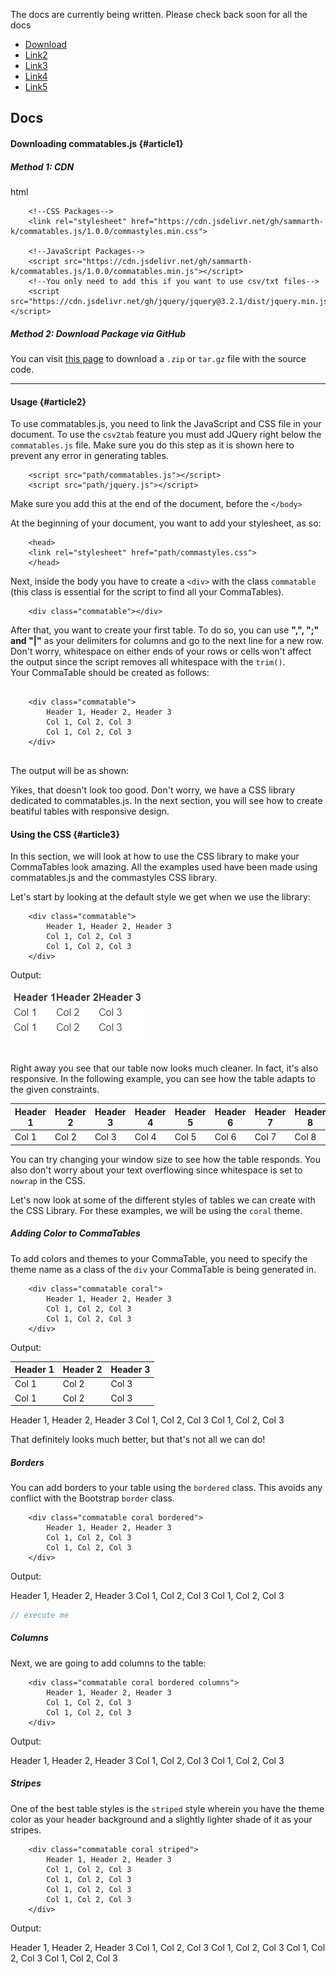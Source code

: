 The docs are currently being written. Please check back soon for all the docs

-   [Download](#article1)
-   [Link2](#article2)
-   [Link3](#article3)
-   [Link4](#article4)
-   [Link5](#article5)


Docs
----

#### Downloading commatables.js {#article1}

##### Method 1: CDN
html


                        
        <!--CSS Packages--> 
        <link rel="stylesheet" href="https://cdn.jsdelivr.net/gh/sammarth-k/commatables.js/1.0.0/commastyles.min.css">
        
        <!--JavaScript Packages-->
        <script src="https://cdn.jsdelivr.net/gh/sammarth-k/commatables.js/1.0.0/commatables.min.js"></script> 
        <!--You only need to add this if you want to use csv/txt files-->           
        <script src="https://cdn.jsdelivr.net/gh/jquery/jquery@3.2.1/dist/jquery.min.js"></script>     
      

##### Method 2: Download Package via GitHub

You can visit [this
page](https://github.com/sammarth-k/commatables.js/releases) to download
a `.zip` or `tar.gz` file with the source code.

* * * * *

#### Usage {#article2}

To use commatables.js, you need to link the JavaScript and CSS file in
your  document. To use the `csv2tab` feature you must add JQuery
right below the `commatables.js` file. Make sure you do this step as it
is shown here to prevent any error in generating tables.


                            
        <script src="path/commatables.js"></script>
        <script src="path/jquery.js"></script>
                              

Make sure you add this at the end of the document, before the `</body>`

At the beginning of your document, you want to add your stylesheet, as
so:



                            
        <head>
        <link rel="stylesheet" href="path/commastyles.css">
        </head>
                              

Next, inside the body you have to create a `<div>` with the class
`commatable` (this class is essential for the script to find all your
CommaTables).



``` {.}                  
    <div class="commatable"></div>                    
```

After that, you want to create your first table. To do so, you can use
**",", ";" and "|"** as your delimiters for columns and go to the next
line for a new row. Don't worry, whitespace on either ends of your rows
or cells won't affect the output since the script removes all whitespace
with the `trim()`.\
 Your CommaTable should be created as follows:



``` {.} html
                        
    <div class="commatable">
        Header 1, Header 2, Header 3
        Col 1, Col 2, Col 3
        Col 1, Col 2, Col 3
    </div>
                          
```

The output will be as shown:



Yikes, that doesn't look too good. Don't worry, we have a CSS library
dedicated to commatables.js. In the next section, you will see how to
create beatiful tables with responsive design.

#### Using the CSS {#article3}

In this section, we will look at how to use the CSS library to make your
CommaTables look amazing. All the examples used have been made using
commatables.js and the commastyles CSS library.

Let's start by looking at the default style we get when we use the
library:



``` {.}                 
    <div class="commatable">
        Header 1, Header 2, Header 3
        Col 1, Col 2, Col 3
        Col 1, Col 2, Col 3
    </div>                     
```

Output:

<img src="assets/docs1.png">

<br>
<br>

Right away you see that our table now looks much cleaner. In fact, it's
also responsive. In the following example, you can see how the table
adapts to the given constraints.

<div class="commatable"><div class="ct-scroll"><table><thead><tr><th>Header 1</th><th>Header 2</th><th>Header 3</th><th>Header 4</th><th>Header 5</th><th>Header 6</th><th>Header 7</th><th>Header 8</th><th>Header 9</th><th>Header 10</th></tr></thead><tbody><tr><td>Col 1</td><td>Col 2</td><td>Col 3</td><td>Col 4</td><td>Col 5</td><td>Col 6</td><td>Col 7</td><td>Col 8</td><td>Col 9</td><td>Col 10</td></tr></tbody></table></div></div>

You can try changing your window size to see how the table responds. You
also don't worry about your text overflowing since whitespace is set to
`nowrap` in the CSS.

Let's now look at some of the different styles of tables we can create
with the CSS Library. For these examples, we will be using the `coral`
theme.

##### Adding Color to CommaTables

To add colors and themes to your CommaTable, you need to specify the
theme name as a class of the `div` your CommaTable is being generated
in.



``` {.}         
    <div class="commatable coral">
        Header 1, Header 2, Header 3
        Col 1, Col 2, Col 3
        Col 1, Col 2, Col 3
    </div>                        
```

Output:
<div class="commatable coral"><div class="ct-scroll"><table><thead><tr><th>Header 1</th><th>Header 2</th><th>Header 3</th></tr></thead><tbody><tr><td>Col 1</td><td>Col 2</td><td>Col 3</td></tr><tr><td>Col 1</td><td>Col 2</td><td>Col 3</td></tr></tbody></table></div></div>
Header 1, Header 2, Header 3 Col 1, Col 2, Col 3 Col 1, Col 2, Col 3


That definitely looks much better, but that's not all we can do!

##### Borders

You can add borders to your table using the `bordered` class. This
avoids any conflict with the Bootstrap `border` class.



``` {.}                 
    <div class="commatable coral bordered">
        Header 1, Header 2, Header 3
        Col 1, Col 2, Col 3
        Col 1, Col 2, Col 3
    </div>                    
```

Output:

Header 1, Header 2, Header 3 Col 1, Col 2, Col 3 Col 1, Col 2, Col 3


```js script
// execute me
```
##### Columns

Next, we are going to add columns to the table:

``` {.}                    
    <div class="commatable coral bordered columns">
        Header 1, Header 2, Header 3
        Col 1, Col 2, Col 3
        Col 1, Col 2, Col 3
    </div>                     
```

Output:

Header 1, Header 2, Header 3 Col 1, Col 2, Col 3 Col 1, Col 2, Col 3

##### Stripes

One of the best table styles is the `striped` style wherein you have the
theme color as your header background and a slightly lighter shade of it
as your stripes.



``` {.}                 
    <div class="commatable coral striped">
        Header 1, Header 2, Header 3
        Col 1, Col 2, Col 3
        Col 1, Col 2, Col 3
        Col 1, Col 2, Col 3
        Col 1, Col 2, Col 3
    </div>                   
```

Output:

Header 1, Header 2, Header 3 Col 1, Col 2, Col 3 Col 1, Col 2, Col 3 Col
1, Col 2, Col 3 Col 1, Col 2, Col 3

